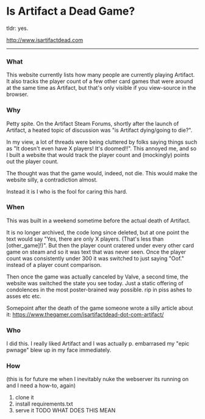 # Is Artifact a Dead Game?

tldr: yes.

http://www.isartifactdead.com

---

### What
This website currently lists how many people are currently playing Artifact. It also tracks the player count of a few other card games that were around at the same time as Artifact, but that's only visible if you view-source in the browser.

### Why
Petty spite. On the Artifact Steam Forums, shortly after the launch of Artifact, a heated topic of discussion was "is Artifact dying/going to die?". 

In my view, a lot of threads were being cluttered by folks saying things such as "It doesn't even have X players! It's doomed!!". This annoyed me, and so I built a website that would track the player count and (mockingly) points out the player count. 

The thought was that the game would, indeed, not die. This would make the website silly, a contradiction almost.

Instead it is I who is the fool for caring this hard.

### When
This was built in a weekend sometime before the actual death of Artifact. 

It is no longer archived, the code long since deleted, but at one point the text would say "Yes, there are only X players. (That's less than [other_game]!)". But then the player count cratered under every other card game on steam and so it was text that was never seen. Once the player count was consistently under 300 it was switched to just saying "Oof." instead of a player count comparison.

Then once the game was actually canceled by Valve, a second time, the website was switched the state you see today. Just a static offering of condolences in the most poster-brained way possible. rip in piss ashes to asses etc etc.

Somepoint after the death of the game someone wrote a silly article about it: https://www.thegamer.com/isartifactdead-dot-com-artifact/

### Who
I did this. I really liked Artifact and I was actually p. embarrased my "epic pwnage" blew up in my face immediately.

### How
(this is for future me when I inevitably nuke the webserver its running on and I need a how-to, again)
1. clone it
2. install requirements.txt
3. serve it TODO WHAT DOES THIS MEAN